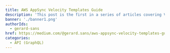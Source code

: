 ```yaml
---
title: AWS AppSync Velocity Templates Guide
description: 'This post is the first in a series of articles covering Velocity Templates. Velocity Templates are used by AWS AppSync to implement API (GraphQL)s.'
banner: './banner1.png'
authorIds:
  - gerard-sans
href: https://medium.com/@gerard.sans/aws-appsync-velocity-templates-guide-55b9d2bff053
categories:
  - API (GraphQL)
---
```

